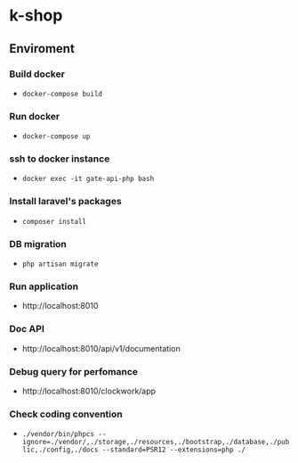 # k-shop
## Enviroment
### Build docker
- `docker-compose build`
### Run docker
- `docker-compose up`
### ssh to docker instance
- `docker exec -it gate-api-php bash`
### Install laravel's packages
- `composer install`
### DB migration
- `php artisan migrate`
### Run application
- http://localhost:8010
### Doc API
- http://localhost:8010/api/v1/documentation
### Debug query for perfomance
- http://localhost:8010/clockwork/app
### Check coding convention
- `./vendor/bin/phpcs --ignore=./vendor/,./storage,./resources,./bootstrap,./database,./public,./config,./docs --standard=PSR12 --extensions=php ./`
